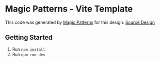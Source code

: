 # Magic Patterns - Vite Template

This code was generated by [Magic Patterns](https://magicpatterns.com) for this design: [Source Design](https://magicpatterns.com/c/avxtuuftg8orxv8px2t6wb)

## Getting Started

1. Run `npm install`
2. Run `npm run dev`
